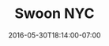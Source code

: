 ---
title: "Swoon NYC"
description: "A unique portfolio for a collective that produces multimedia campaigns for a variety of luxury and fashion clients."
date: "2016-05-30T18:14:00-07:00"
gallery: 
  - 
    url: "/assets/images/swoon-logo.jpg"
    caption: " "
  - 
    url: "/assets/images/swoon-comp.jpg"
    caption: " "
tags: "development,art,responsive"
---